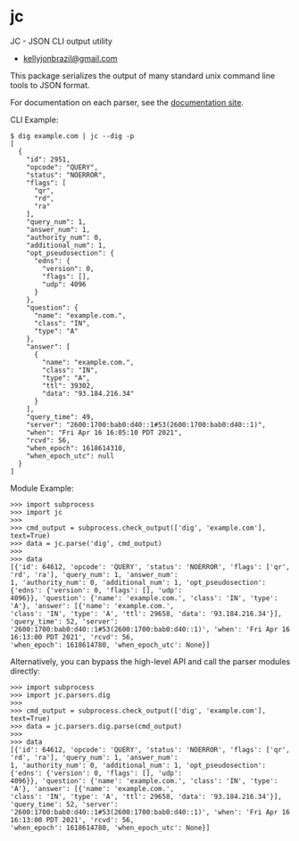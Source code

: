 
# jc
JC - JSON CLI output utility

* kellyjonbrazil@gmail.com

This package serializes the output of many standard unix command line tools to JSON format.

For documentation on each parser, see the [documentation site](https://kellyjonbrazil.github.io/jc/).

CLI Example:

    $ dig example.com | jc --dig -p
    [
      {
        "id": 2951,
        "opcode": "QUERY",
        "status": "NOERROR",
        "flags": [
          "qr",
          "rd",
          "ra"
        ],
        "query_num": 1,
        "answer_num": 1,
        "authority_num": 0,
        "additional_num": 1,
        "opt_pseudosection": {
          "edns": {
            "version": 0,
            "flags": [],
            "udp": 4096
          }
        },
        "question": {
          "name": "example.com.",
          "class": "IN",
          "type": "A"
        },
        "answer": [
          {
            "name": "example.com.",
            "class": "IN",
            "type": "A",
            "ttl": 39302,
            "data": "93.184.216.34"
          }
        ],
        "query_time": 49,
        "server": "2600:1700:bab0:d40::1#53(2600:1700:bab0:d40::1)",
        "when": "Fri Apr 16 16:05:10 PDT 2021",
        "rcvd": 56,
        "when_epoch": 1618614310,
        "when_epoch_utc": null
      }
    ]

Module Example:

    >>> import subprocess
    >>> import jc
    >>>
    >>> cmd_output = subprocess.check_output(['dig', 'example.com'], text=True)
    >>> data = jc.parse('dig', cmd_output)
    >>>
    >>> data
    [{'id': 64612, 'opcode': 'QUERY', 'status': 'NOERROR', 'flags': ['qr', 'rd', 'ra'], 'query_num': 1, 'answer_num':
    1, 'authority_num': 0, 'additional_num': 1, 'opt_pseudosection': {'edns': {'version': 0, 'flags': [], 'udp':
    4096}}, 'question': {'name': 'example.com.', 'class': 'IN', 'type': 'A'}, 'answer': [{'name': 'example.com.',
    'class': 'IN', 'type': 'A', 'ttl': 29658, 'data': '93.184.216.34'}], 'query_time': 52, 'server':
    '2600:1700:bab0:d40::1#53(2600:1700:bab0:d40::1)', 'when': 'Fri Apr 16 16:13:00 PDT 2021', 'rcvd': 56,
    'when_epoch': 1618614780, 'when_epoch_utc': None}]

Alternatively, you can bypass the high-level API and call the parser modules directly:

    >>> import subprocess
    >>> import jc.parsers.dig
    >>>
    >>> cmd_output = subprocess.check_output(['dig', 'example.com'], text=True)
    >>> data = jc.parsers.dig.parse(cmd_output)
    >>>
    >>> data
    [{'id': 64612, 'opcode': 'QUERY', 'status': 'NOERROR', 'flags': ['qr', 'rd', 'ra'], 'query_num': 1, 'answer_num':
    1, 'authority_num': 0, 'additional_num': 1, 'opt_pseudosection': {'edns': {'version': 0, 'flags': [], 'udp':
    4096}}, 'question': {'name': 'example.com.', 'class': 'IN', 'type': 'A'}, 'answer': [{'name': 'example.com.',
    'class': 'IN', 'type': 'A', 'ttl': 29658, 'data': '93.184.216.34'}], 'query_time': 52, 'server':
    '2600:1700:bab0:d40::1#53(2600:1700:bab0:d40::1)', 'when': 'Fri Apr 16 16:13:00 PDT 2021', 'rcvd': 56,
    'when_epoch': 1618614780, 'when_epoch_utc': None}]

